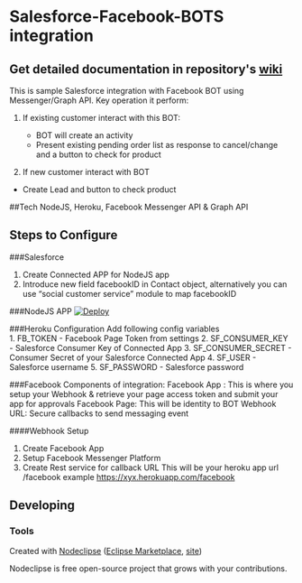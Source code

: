# Salesforce-Facebook-BOTS integration 

## Get detailed documentation in repository's [wiki](https://github.com/forceJai/Salesforce-Facebook-BOTS/wiki/BOT-ified-Salesforce-Facebook-BOT-integration)

This is sample Salesforce integration with Facebook BOT using Messenger/Graph API. 
Key operation it perform:

1. If existing customer interact with this BOT: 
   - BOT will create an activity
   - Present existing pending order list as response to cancel/change and a button to check for product

2. If new customer interact with BOT
  - Create Lead and button to check product

##Tech
NodeJS, Heroku, Facebook Messenger API & Graph API

## Steps to Configure 
###Salesforce
1. Create Connected APP for NodeJS app
2. Introduce new  field facebookID in Contact object, alternatively you can use “social customer service” module to map facebookID

###NodeJS APP
[![Deploy](https://www.herokucdn.com/deploy/button.svg)](https://heroku.com/deploy)

###Heroku Configuration
Add following config variables <br>
        1. FB_TOKEN - Facebook Page Token from settings
        2. SF_CONSUMER_KEY - Salesforce Consumer Key of Connected App
        3. SF_CONSUMER_SECRET - Consumer Secret of your Salesforce Connected App
        4. SF_USER - Salesforce username
        5. SF_PASSWORD - Salesforce password

###Facebook
Components of integration:
Facebook App :  This is where you setup your Webhook & retrieve your page access token and submit your app for approvals
Facebook Page:  This will be identity to BOT
Webhook URL:  Secure callbacks  to send messaging event

####Webhook Setup
1. Create Facebook App
2. Setup Facebook Messenger Platform
3. Create Rest service for callback URL 
	 This will be your heroku app url /facebook example  https://xyx.herokuapp.com/facebook


## Developing



### Tools

Created with [Nodeclipse](https://github.com/Nodeclipse/nodeclipse-1)
 ([Eclipse Marketplace](http://marketplace.eclipse.org/content/nodeclipse), [site](http://www.nodeclipse.org))   

Nodeclipse is free open-source project that grows with your contributions.
